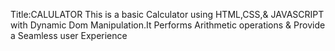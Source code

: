 Title:CALULATOR
This is a basic Calculator using HTML,CSS,& JAVASCRIPT with Dynamic Dom Manipulation.It Performs Arithmetic operations & Provide a Seamless user Experience
